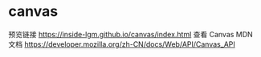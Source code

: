 # canvas
预览链接 https://inside-lgm.github.io/canvas/index.html
查看 Canvas MDN 文档 https://developer.mozilla.org/zh-CN/docs/Web/API/Canvas_API
